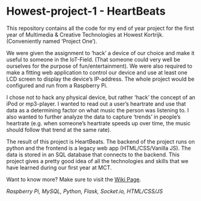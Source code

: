# Howest-project-1 - HeartBeats
This repository contains all the code for my end of year project for the first year of Multimedia & Creative Technologies at Howest Kortrijk. (Conveniently named ‘Project One’).

We were given the assignment to ‘hack’ a device of our choice and make it useful to someone in the IoT-Field. (That someone could very well be ourselves for the purpose of fun/entertainment). We were also required to make a fitting web application to control our device and use at least one LCD screen to display the device’s IP-address. The whole project would be configured and run from a Raspberry Pi.

I chose not to hack any physical device, but rather ‘hack’ the concept of an iPod or mp3-player. I wanted to read out a user’s heartrate and use that data as a determining factor on what music the person was listening to. I also wanted to further analyze the data to capture ‘trends’ in people’s heartrate (e.g. when someone’s heartrate speeds up over time, the music should follow that trend at the same rate).

The result of this project is HeartBeats. The backend of the project runs on python and the frontend is a legacy web app (HTML/CSS/Vanilla JS). The data is stored in an SQL database that connects to the backend. 
This project gives a pretty good idea of all the technologies and skills that we have learned during our first year at MCT.

Want to know more? Make sure to visit the [Wiki Page](https://github.com/VerbekeIbe/Howest-project-1/wiki).

*Raspberry Pi, MySQL, Python, Flask, Socket.io, HTML/CSS/JS*


